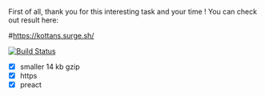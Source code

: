 First of all, thank you for this interesting task and your time !
You can check out result here:

#https://kottans.surge.sh/

[![Build Status](https://travis-ci.org/vyshkov/kottans.svg?branch=master)](https://travis-ci.org/vyshkov/kottans)

- [x] smaller 14 kb gzip
- [x] https
- [x] preact
